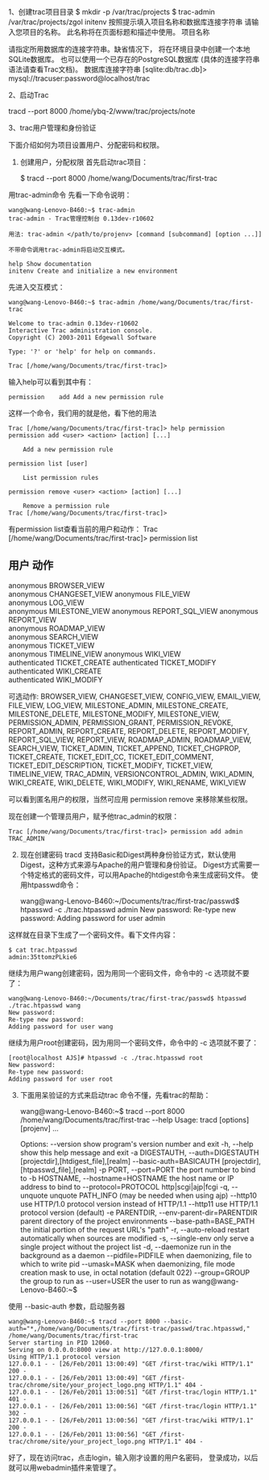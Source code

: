 1、创建trac项目目录
    $ mkdir -p /var/trac/projects
    $ trac-admin /var/trac/projects/zgol initenv
 按照提示填入项目名称和数据库连接字符串
请输入您项目的名称。
此名称将在页面标题和描述中使用。
项目名称

请指定所用数据库的连接字符串。缺省情况下，
将在环境目录中创建一个本地SQLite数据库。
也可以使用一个已存在的PostgreSQL数据库
(具体的连接字符串语法请查看Trac文档)。
数据库连接字符串 [sqlite:db/trac.db]> mysql://tracuser:password@localhost/trac

2、启动Trac 

   tracd --port 8000 /home/ybq-2/www/trac/projects/note

3、trac用户管理和身份验证 

下面介绍如何为项目设置用户、分配密码和权限。
1. 创建用户，分配权限
 首先启动trac项目：

    $ tracd --port 8000 /home/wang/Documents/trac/first-trac

 用trac-admin命令
先看一下命令说明：

    wang@wang-Lenovo-B460:~$ trac-admin
    trac-admin - Trac管理控制台 0.13dev-r10602

    用法: trac-admin </path/to/projenv> [command [subcommand] [option ...]]

    不带命令调用trac-admin将启动交互模式。

    help Show documentation
    initenv Create and initialize a new environment

先进入交互模式：

    wang@wang-Lenovo-B460:~$ trac-admin /home/wang/Documents/trac/first-trac

    Welcome to trac-admin 0.13dev-r10602
    Interactive Trac administration console.
    Copyright (C) 2003-2011 Edgewall Software

    Type: '?' or 'help' for help on commands.

    Trac [/home/wang/Documents/trac/first-trac]>

输入help可以看到其中有：

    permission    add Add a new permission rule

这样一个命令，我们用的就是他，看下他的用法

    Trac [/home/wang/Documents/trac/first-trac]> help permission
    permission add <user> <action> [action] [...]

        Add a new permission rule

    permission list [user]

        List permission rules

    permission remove <user> <action> [action] [...]

        Remove a permission rule
    Trac [/home/wang/Documents/trac/first-trac]>

有permission list查看当前的用户和动作：
Trac [/home/wang/Documents/trac/first-trac]> permission list

用户             动作            
------------------------------
anonymous      BROWSER_VIEW  
anonymous      CHANGESET_VIEW
anonymous      FILE_VIEW     
anonymous      LOG_VIEW      
anonymous      MILESTONE_VIEW
anonymous      REPORT_SQL_VIEW
anonymous      REPORT_VIEW   
anonymous      ROADMAP_VIEW  
anonymous      SEARCH_VIEW   
anonymous      TICKET_VIEW   
anonymous      TIMELINE_VIEW 
anonymous      WIKI_VIEW     
authenticated  TICKET_CREATE 
authenticated  TICKET_MODIFY 
authenticated  WIKI_CREATE   
authenticated  WIKI_MODIFY   


可选动作:
 BROWSER_VIEW, CHANGESET_VIEW, CONFIG_VIEW, EMAIL_VIEW, FILE_VIEW,
 LOG_VIEW, MILESTONE_ADMIN, MILESTONE_CREATE, MILESTONE_DELETE,
 MILESTONE_MODIFY, MILESTONE_VIEW, PERMISSION_ADMIN, PERMISSION_GRANT,
 PERMISSION_REVOKE, REPORT_ADMIN, REPORT_CREATE, REPORT_DELETE,
 REPORT_MODIFY, REPORT_SQL_VIEW, REPORT_VIEW, ROADMAP_ADMIN, ROADMAP_VIEW,
 SEARCH_VIEW, TICKET_ADMIN, TICKET_APPEND, TICKET_CHGPROP, TICKET_CREATE,
 TICKET_EDIT_CC, TICKET_EDIT_COMMENT, TICKET_EDIT_DESCRIPTION,
 TICKET_MODIFY, TICKET_VIEW, TIMELINE_VIEW, TRAC_ADMIN,
 VERSIONCONTROL_ADMIN, WIKI_ADMIN, WIKI_CREATE, WIKI_DELETE, WIKI_MODIFY,
 WIKI_RENAME, WIKI_VIEW


可以看到匿名用户的权限，当然可应用 permission remove 来移除某些权限。

现在创建一个管理员用户，赋予他trac_admin的权限：

    Trac [/home/wang/Documents/trac/first-trac]> permission add admin TRAC_ADMIN


2. 现在创建密码
tracd 支持Basic和Digest两种身份验证方式，默认使用Digest，这种方式来源与Apache的用户管理和身份验证。
Digest方式需要一个特定格式的密码文件，可以用Apache的htdigest命令来生成密码文件。
使用htpasswd命令：

    wang@wang-Lenovo-B460:~/Documents/trac/first-trac/passwd$ htpasswd -c ./trac.htpasswd admin
    New password:
    Re-type new password:
    Adding password for user admin

这样就在目录下生成了一个密码文件。看下文件内容：

    $ cat trac.htpasswd
    admin:35ttomzPLkie6

继续为用户wang创建密码，因为用同一个密码文件，命令中的 -c 选项就不要了：

    wang@wang-Lenovo-B460:~/Documents/trac/first-trac/passwd$ htpasswd ./trac.htpasswd wang
    New password:
    Re-type new password:
    Adding password for user wang

继续为用户root创建密码，因为用同一个密码文件，命令中的 -c 选项就不要了：

    [root@localhost AJS]# htpasswd -c ./trac.htpasswd root
    New password:
    Re-type new password:
    Adding password for user root

3. 下面用呆验证的方式来启动trac
命令不懂，先看trac的帮助：

    wang@wang-Lenovo-B460:~$ tracd --port 8000 /home/wang/Documents/trac/first-trac --help
    Usage: tracd [options] [projenv] ...

    Options:
      --version             show program's version number and exit
      -h, --help            show this help message and exit
      -a DIGESTAUTH, --auth=DIGESTAUTH
                            [projectdir],[htdigest_file],[realm]
      --basic-auth=BASICAUTH
                            [projectdir],[htpasswd_file],[realm]
      -p PORT, --port=PORT  the port number to bind to
      -b HOSTNAME, --hostname=HOSTNAME
                            the host name or IP address to bind to
      --protocol=PROTOCOL   http|scgi|ajp|fcgi
      -q, --unquote         unquote PATH_INFO (may be needed when using ajp)
      --http10              use HTTP/1.0 protocol version instead of HTTP/1.1
      --http11              use HTTP/1.1 protocol version (default)
      -e PARENTDIR, --env-parent-dir=PARENTDIR
                            parent directory of the project environments
      --base-path=BASE_PATH
                            the initial portion of the request URL's "path"
      -r, --auto-reload     restart automatically when sources are modified
      -s, --single-env      only serve a single project without the project list
      -d, --daemonize       run in the background as a daemon
      --pidfile=PIDFILE     when daemonizing, file to which to write pid
      --umask=MASK          when daemonizing, file mode creation mask to use, in
                            octal notation (default 022)
      --group=GROUP         the group to run as
      --user=USER           the user to run as
    wang@wang-Lenovo-B460:~$

使用 --basic-auth 参数，启动服务器

    wang@wang-Lenovo-B460:~$ tracd --port 8000 --basic-auth="*,/home/wang/Documents/trac/first-trac/passwd/trac.htpasswd," /home/wang/Documents/trac/first-trac
    Server starting in PID 12060.
    Serving on 0.0.0.0:8000 view at http://127.0.0.1:8000/
    Using HTTP/1.1 protocol version
    127.0.0.1 - - [26/Feb/2011 13:00:49] "GET /first-trac/wiki HTTP/1.1" 200 -
    127.0.0.1 - - [26/Feb/2011 13:00:49] "GET /first-trac/chrome/site/your_project_logo.png HTTP/1.1" 404 -
    127.0.0.1 - - [26/Feb/2011 13:00:51] "GET /first-trac/login HTTP/1.1" 401 -
    127.0.0.1 - - [26/Feb/2011 13:00:56] "GET /first-trac/login HTTP/1.1" 302 -
    127.0.0.1 - - [26/Feb/2011 13:00:56] "GET /first-trac/wiki HTTP/1.1" 200 -
    127.0.0.1 - - [26/Feb/2011 13:00:56] "GET /first-trac/chrome/site/your_project_logo.png HTTP/1.1" 404 -

好了，现在访问trac，点击login，输入刚才设置的用户名密码，
登录成功，以后就可以用webadmin插件来管理了。
